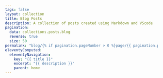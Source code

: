 ```yaml
---
tags: false
layout: collection
title: Blog Posts
description: A collection of posts created using Markdown and VScode
pagination:
  data: collections.posts.blog
  reverse: true
  size: 50
permalink: "blog/{% if pagination.pageNumber > 0 %}page/{{ pagination.pageNumber + 1 }}{% endif %}/"
eleventyComputed:
  eleventyNavigation:
    key: "{{ title }}"
    excerpt: "{{ description }}"
    parent: home
---
```

